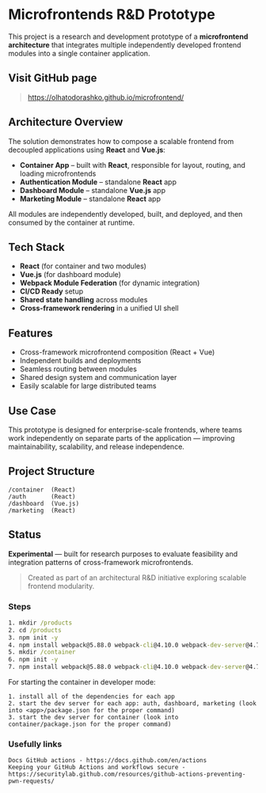 # Microfrontends R&D Prototype

This project is a research and development prototype of a **microfrontend architecture** that integrates multiple independently developed frontend modules into a single container application.

## Visit GitHub page
> https://olhatodorashko.github.io/microfrontend/

## Architecture Overview
The solution demonstrates how to compose a scalable frontend from decoupled applications using **React** and **Vue.js**:

- **Container App** – built with **React**, responsible for layout, routing, and loading microfrontends
- **Authentication Module** – standalone **React** app
- **Dashboard Module** – standalone **Vue.js** app
- **Marketing Module** – standalone **React** app

All modules are independently developed, built, and deployed, and then consumed by the container at runtime.

## Tech Stack
- **React** (for container and two modules)
- **Vue.js** (for dashboard module)
- **Webpack Module Federation** (for dynamic integration)
- **CI/CD Ready** setup
- **Shared state handling** across modules
- **Cross-framework rendering** in a unified UI shell

## Features
- Cross-framework microfrontend composition (React + Vue)
- Independent builds and deployments
- Seamless routing between modules
- Shared design system and communication layer
- Easily scalable for large distributed teams

## Use Case
This prototype is designed for enterprise-scale frontends, where teams work independently on separate parts of the application — improving maintainability, scalability, and release independence.

## Project Structure
```
/container  (React)
/auth       (React)
/dashboard  (Vue.js)
/marketing  (React)
```

## Status
**Experimental** — built for research purposes to evaluate feasibility and integration patterns of cross-framework microfrontends.
> Created as part of an architectural R&D initiative exploring scalable frontend modularity.

### Steps
```cmd
1. mkdir /products
2. cd /products
3. npm init -y
4. npm install webpack@5.88.0 webpack-cli@4.10.0 webpack-dev-server@4.7.4 faker@5.1.0 html-webpack-plugin@5.5.0 --save-exact
5. mkdir /container
6. npm init -y
7. npm install webpack@5.88.0 webpack-cli@4.10.0 webpack-dev-server@4.7.4 html-webpack-plugin@5.5.0 nodemon --save-exact
```
For starting the container in developer mode:
```
1. install all of the dependencies for each app
2. start the dev server for each app: auth, dashboard, marketing (look into <app>/package.json for the proper command)
3. start the dev server for container (look into container/package.json for the proper command)
```

### Usefully links
```
Docs GitHub actions - https://docs.github.com/en/actions
Keeping your GitHub Actions and workflows secure - https://securitylab.github.com/resources/github-actions-preventing-pwn-requests/
```
